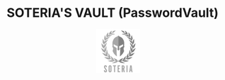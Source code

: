 # SOTERIA'S VAULT (PasswordVault)
<p align="center">
<img src="sot_logo_100_gray.png"  width="20%" align="center" /></p>


